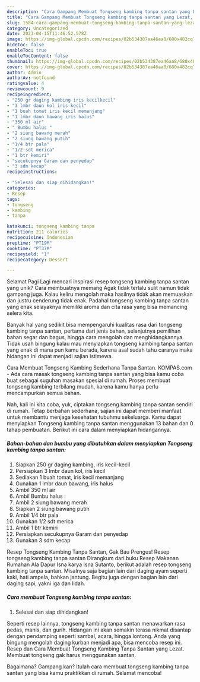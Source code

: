 ```yaml
---
description: "Cara Gampang Membuat Tongseng kambing tanpa santan yang Lezat, Sempurna"
title: "Cara Gampang Membuat Tongseng kambing tanpa santan yang Lezat, Sempurna"
slug: 1584-cara-gampang-membuat-tongseng-kambing-tanpa-santan-yang-lezat-sempurna
category: Uncategorized
date: 2023-04-15T11:46:52.578Z
image: https://img-global.cpcdn.com/recipes/02b534387ea46aa8/680x482cq70/tongseng-kambing-tanpa-santan-foto-resep-utama.jpg
hideToc: false
enableToc: true
enableTocContent: false
thumbnail: https://img-global.cpcdn.com/recipes/02b534387ea46aa8/680x482cq70/tongseng-kambing-tanpa-santan-foto-resep-utama.jpg
cover: https://img-global.cpcdn.com/recipes/02b534387ea46aa8/680x482cq70/tongseng-kambing-tanpa-santan-foto-resep-utama.jpg
author: Admin
authorAv: notfound
ratingvalue: 4
reviewcount: 9
recipeingredient:
- "250 gr daging kambing iris kecilkecil"
- "3 lmbr daun kol iris kecil"
- "1 buah tomat iris kecil memanjang"
- "1 lmbr daun bawang iris halus"
- "350 ml air"
- " Bumbu halus "
- "2 siung bawang merah"
- "2 siung bawang putih"
- "1/4 btr pala"
- "1/2 sdt merica"
- "1 btr kemiri"
- "secukupnya Garam dan penyedap"
- "3 sdm kecap"
recipeinstructions:

- "Selesai dan siap dihidangkan!"
categories:
- Resep
tags:
- tongseng
- kambing
- tanpa

katakunci: tongseng kambing tanpa 
nutrition: 211 calories
recipecuisine: Indonesian
preptime: "PT19M"
cooktime: "PT37M"
recipeyield: "1"
recipecategory: Dessert

---
```



Selamat Pagi Lagi mencari inspirasi resep tongseng kambing tanpa santan yang unik? Cara membuatnya memang Agak tidak terlalu sulit namun tidak gampang juga. Kalau keliru mengolah maka hasilnya tidak akan memuaskan dan justru cenderung tidak enak. Padahal tongseng kambing tanpa santan yang enak selayaknya memiliki aroma dan cita rasa yang bisa memancing selera kita.


Banyak hal yang sedikit bisa mempengaruhi kualitas rasa dari tongseng kambing tanpa santan, pertama dari jenis bahan, selanjutnya pemilihan bahan segar dan bagus, hingga cara mengolah dan menghidangkannya. Tidak usah bingung kalau mau menyiapkan tongseng kambing tanpa santan yang enak di mana pun kamu berada, karena asal sudah tahu caranya maka hidangan ini dapat menjadi sajian istimewa.

Cara Membuat Tongseng Kambing Sederhana Tanpa Santan. KOMPAS.com - Ada cara masak tongseng kambing tanpa santan yang bisa kamu coba buat sebagai suguhan masakan spesial di rumah. Proses membuat tongseng kambing terbilang mudah, karena kamu hanya perlu mencampurkan semua bahan.


Nah, kali ini kita coba, yuk, ciptakan tongseng kambing tanpa santan sendiri di rumah. Tetap berbahan sederhana, sajian ini dapat memberi manfaat untuk membantu menjaga kesehatan tubuhmu sekeluarga. Kamu dapat menyiapkan Tongseng kambing tanpa santan menggunakan 13 bahan dan 0 tahap pembuatan. Berikut ini cara dalam menyiapkan hidangannya.

<!--inarticleads1-->

##### Bahan-bahan dan bumbu yang dibutuhkan dalam menyiapkan Tongseng kambing tanpa santan:

1. Siapkan 250 gr daging kambing, iris kecil-kecil
1. Persiapkan 3 lmbr daun kol, iris kecil
1. Sediakan 1 buah tomat, iris kecil memanjang
1. Gunakan 1 lmbr daun bawang, iris halus
1. Ambil 350 ml air
1. Ambil  Bumbu halus :
1. Ambil 2 siung bawang merah
1. Siapkan 2 siung bawang putih
1. Ambil 1/4 btr pala
1. Gunakan 1/2 sdt merica
1. Ambil 1 btr kemiri
1. Persiapkan secukupnya Garam dan penyedap
1. Gunakan 3 sdm kecap


Resep Tongseng Kambing Tanpa Santan, Gak Bau Prengus! Resep tongseng kambing tanpa santan Dirangkum dari buku Resep Makanan Rumahan Ala Dapur Isna karya Isna Sutanto, berikut adalah resep tongseng kambing tanpa santan. Misalnya saja bagian lain dari daging ayam seperti kaki, hati ampela, bahkan jantung. Begitu juga dengan bagian lain dari daging sapi, yakni iga dan lidah. 

<!--inarticleads2-->

##### Cara membuat Tongseng kambing tanpa santan:


1. Selesai dan siap dihidangkan!

Seperti resep lainnya, tongseng kambing tanpa santan menawarkan rasa pedas, manis, dan gurih. Hidangan ini akan semakin terasa nikmat disantap dengan pendamping seperti sambal, acara, hingga lontong. Anda yang bingung mengolah daging kurban menjadi apa, bisa mencoba resep ini. Resep dan Cara Membuat Tongseng Kambing Tanpa Santan yang Lezat. Membuat tongseng gak harus menggunakan santan. 

Bagaimana? Gampang kan? Itulah cara membuat tongseng kambing tanpa santan yang bisa kamu praktikkan di rumah. Selamat mencoba!
